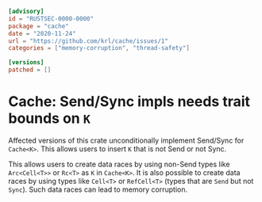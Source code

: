 ```toml
[advisory]
id = "RUSTSEC-0000-0000"
package = "cache"
date = "2020-11-24"
url = "https://github.com/krl/cache/issues/1"
categories = ["memory-corruption", "thread-safety"]

[versions]
patched = []
```

# Cache<K>: Send/Sync impls needs trait bounds on `K`

Affected versions of this crate unconditionally implement Send/Sync for `Cache<K>`.
This allows users to insert `K` that is not Send or not Sync.

This allows users to create data races by using non-Send types like `Arc<Cell<T>>` or `Rc<T>` as `K` in `Cache<K>`. It is also possible to create data races by using types like `Cell<T>` or `RefCell<T>` (types that are `Send` but not `Sync`).
Such data races can lead to memory corruption.
